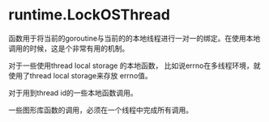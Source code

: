 runtime.LockOSThread
================================================
函数用于将当前的goroutine与当前的的本地线程进行一对一的绑定。在使用本地调用的时候，这是个非常有用的机制。


对于一些使用thread local storage 的本地函数， 比如说errno在多线程环境，就使用了thread local storage来存放 errno值。

对于用到thread id的一些本地函数调用。

一些图形库函数的调用，必须在一个线程中完成所有调用。